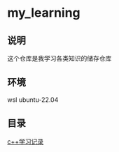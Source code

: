 # my_learning

## 说明
这个仓库是我学习各类知识的储存仓库

## 环境
wsl ubuntu-22.04

## 目录
[c++学习记录](cpp_learning/README.md)